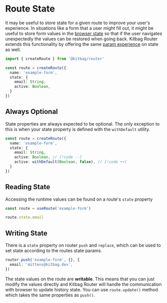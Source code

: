 # Route State

It may be useful to store state for a given route to improve your user's experience. In situations like a form that a user might fill out, it might be useful to store form values in the [browser state](https://developer.mozilla.org/en-US/docs/Web/API/History/state) so that if the user navigates unexpectedly the values can be restored when going back. Kitbag Router extends this functionality by offering the same [param experience](/core-concepts/params#param-types) on state as well.

```ts
import { createRoute } from '@kitbag/router'

const route = createRoute({ 
  name: 'example-form',
  state: {
    email: String,
    active: Boolean,
  }
})
```

## Always Optional

State properties are always expected to be optional. The only exception to this is when your state property is defined with the `withDefault` utility.

```ts
const route = createRoute({ 
  name: 'example-form',
  state: {
    email: String,
    active: Boolean, // [!code --]
    active: withDefault(Boolean, false), // [!code ++]
  }
})
```

## Reading State

Accessing the runtime values can be found on a route's `state` property

```ts
const route = useRoute('example-form')

route.state.email
```

## Writing State

There is a `state` property on router `push` and `replace`, which can be used to set state according to the routes state params.

```ts
router.push('example-form', {}, {
  email: 'mittens@kitbag.dev',
})
```

The state values on the route are **writable**. This means that you can just modify the values directly and Kitbag Router will handle the communication with browser to update history state. You can use `route.update()` method which takes the same properties as `push()`.

